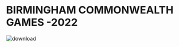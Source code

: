 # BIRMINGHAM COMMONWEALTH GAMES -2022
![download](https://user-images.githubusercontent.com/91627799/229289372-13a90ee2-bce7-4761-b01b-d547a695ce82.jpeg)
